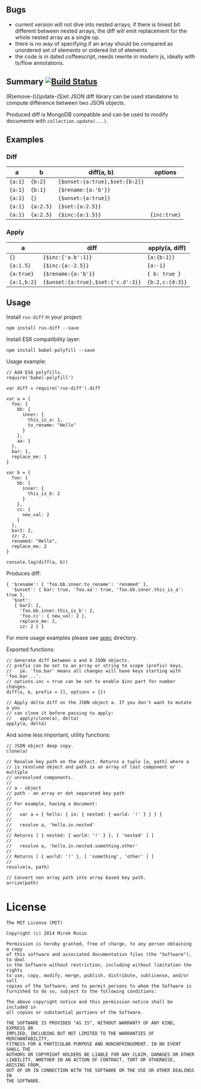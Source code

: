 ## Bugs

* current version will not dive into nested arrays; if there is tiniest bit different between nested arrays, the diff will emit replacement for the whole nested array as a single op.
* there is no way of specifying if an array should be compared as unordered set of elements or ordered list of elements
* the code is in dated coffeescript, needs rewrite in modern js, ideally with ts/flow annotations.

## Summary [![Build Status](https://travis-ci.org/mirek/node-json-criteria.png?branch=master)](https://travis-ci.org/mirek/node-rus-diff)

(R)emove-(U)pdate-(S)et JSON diff library can be used standalone to compute difference between two JSON objects.

Produced diff is MongoDB compatible and can be used to modify documents with `collection.update(...)`.

## Examples

### Diff

| a       | b         | diff(a, b)                     | options      |
|---------|-----------|--------------------------------|--------------|
| `{a:1}` | `{b:2}`   | `{$unset:{a:true},$set:{b:2}}` |              |
| `{a:1}` | `{b:1}`   | `{$rename:{a:'b'}}`            |              |
| `{a:1}` | `{}`      | `{$unset:{a:true}}`            |              |
| `{a:1}` | `{a:2.5}` | `{$set:{a:2.5}}`               |              |
| `{a:1}` | `{a:2.5}` | `{$inc:{a:1.5}}`               | `{inc:true}` |

### Apply

| a           | diff                               | apply(a, diff)  |
|-------------|------------------------------------|-----------------|
| `{}`        | `{$inc:{'a.b':1}}`                 | `{a:{b:1}}`     |
| `{a:1.5}`   | `{$inc:{a:-2.5}}`                  | `{a:-1}`        |
| `{a:true}`  | `{$rename:{a:'b'}}`                | `{ b: true }`   |
| `{a:1,b:2}` | `{$unset:{a:true},$set:{'c.d':3}}` | `{b:2,c:{d:3}}` |

## Usage

Install `rus-diff` in your project:

    npm install rus-diff --save

Install ES6 compatibility layer:

    npm install babel-polyfill --save

Usage example:

    // Add ES6 polyfills.
    require('babel-polyfill')

    var diff = require('rus-diff').diff

    var a = {
      foo: {
        bb: {
          inner: {
            this_is_a: 1,
            to_rename: "Hello"
          }
        },
        aa: 1
      },
      bar: 1,
      replace_me: 1
    }

    var b = {
      foo: {
        bb: {
          inner: {
            this_is_b: 2
          }
        },
        cc: {
          new_val: 2
        }
      },
      bar2: 2,
      zz: 2,
      renamed: "Hello",
      replace_me: 2
    }

    console.log(diff(a, b))

Produces diff:

    { '$rename': { 'foo.bb.inner.to_rename': 'renamed' },
      '$unset': { bar: true, 'foo.aa': true, 'foo.bb.inner.this_is_a': true },
      '$set':
       { bar2: 2,
         'foo.bb.inner.this_is_b': 2,
         'foo.cc': { new_val: 2 },
         replace_me: 2,
         zz: 2 } }

For more usage examples please see [spec](spec) directory.

Exported functions:

    // Generate diff between a and b JSON objects.
    // prefix can be set to an array or string to scope (prefix) keys,
    //   ie. 'foo.bar' means all changes will have keys starting with 'foo.bar...'.
    // options.inc = true can be set to enable $inc part for number changes.
    diff(a, b, prefix = [], options = {})

    // Apply delta diff on the JSON object a. If you don't want to mutate a you
    // can clone it before passing to apply:
    //   apply(clone(a), delta)
    apply(a, delta)

And some less important, utility functions:

    // JSON object deep copy.
    clone(a)

    // Resolve key path on the object. Returns a tuple [a, path] where a
    // is resolved object and path is an array of last component or multiple
    // unresolved components.
    //
    // a - object
    // path - an array or dot separated key path
    //
    // For example, having a document:
    //
    //   var a = { hello: { in: { nested: { world: '!' } } } }
    //
    //   resolve a, 'hello.in.nested'
    //
    // Returns [ { nested: { world: '!' } }, [ 'nested' ] ]
    //
    //   resolve a, 'hello.in.nested.something.other'
    //
    // Returns [ { world: '!' }, [ 'something', 'other' ] ]
    //
    resolve(a, path)

    // Convert non array path into array based key path.
    arrize(path)

# License

    The MIT License (MIT)

    Copyright (c) 2014 Mirek Rusin

    Permission is hereby granted, free of charge, to any person obtaining a copy
    of this software and associated documentation files (the "Software"), to deal
    in the Software without restriction, including without limitation the rights
    to use, copy, modify, merge, publish, distribute, sublicense, and/or sell
    copies of the Software, and to permit persons to whom the Software is
    furnished to do so, subject to the following conditions:

    The above copyright notice and this permission notice shall be included in
    all copies or substantial portions of the Software.

    THE SOFTWARE IS PROVIDED "AS IS", WITHOUT WARRANTY OF ANY KIND, EXPRESS OR
    IMPLIED, INCLUDING BUT NOT LIMITED TO THE WARRANTIES OF MERCHANTABILITY,
    FITNESS FOR A PARTICULAR PURPOSE AND NONINFRINGEMENT. IN NO EVENT SHALL THE
    AUTHORS OR COPYRIGHT HOLDERS BE LIABLE FOR ANY CLAIM, DAMAGES OR OTHER
    LIABILITY, WHETHER IN AN ACTION OF CONTRACT, TORT OR OTHERWISE, ARISING FROM,
    OUT OF OR IN CONNECTION WITH THE SOFTWARE OR THE USE OR OTHER DEALINGS IN
    THE SOFTWARE.
